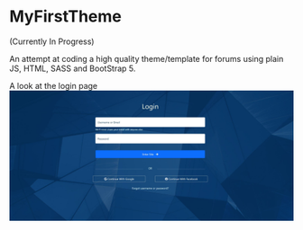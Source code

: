 # MyFirstTheme
(Currently In Progress)

An attempt at coding a high quality theme/template for forums using plain JS, HTML, SASS and BootStrap 5.

A look at the login page
<img src="./img/login-screenshot.JPG" text-align="center"> 


